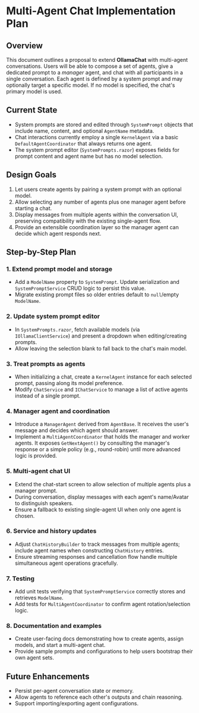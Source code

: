 # Multi-Agent Chat Implementation Plan

## Overview
This document outlines a proposal to extend **OllamaChat** with multi-agent conversations. Users will be able to compose a set of agents, give a dedicated prompt to a *manager* agent, and chat with all participants in a single conversation. Each agent is defined by a system prompt and may optionally target a specific model. If no model is specified, the chat's primary model is used.

## Current State
- System prompts are stored and edited through `SystemPrompt` objects that include name, content, and optional `AgentName` metadata.
- Chat interactions currently employ a single `KernelAgent` via a basic `DefaultAgentCoordinator` that always returns one agent.
- The system prompt editor (`SystemPrompts.razor`) exposes fields for prompt content and agent name but has no model selection.

## Design Goals
1. Let users create agents by pairing a system prompt with an optional model.
2. Allow selecting any number of agents plus one manager agent before starting a chat.
3. Display messages from multiple agents within the conversation UI, preserving compatibility with the existing single-agent flow.
4. Provide an extensible coordination layer so the manager agent can decide which agent responds next.

## Step-by-Step Plan
### 1. Extend prompt model and storage
- Add a `ModelName` property to `SystemPrompt`. Update serialization and `SystemPromptService` CRUD logic to persist this value.
- Migrate existing prompt files so older entries default to `null`/empty `ModelName`.

### 2. Update system prompt editor
- In `SystemPrompts.razor`, fetch available models (via `IOllamaClientService`) and present a dropdown when editing/creating prompts.
- Allow leaving the selection blank to fall back to the chat's main model.

### 3. Treat prompts as agents
- When initializing a chat, create a `KernelAgent` instance for each selected prompt, passing along its model preference.
- Modify `ChatService` and `IChatService` to manage a list of active agents instead of a single prompt.

### 4. Manager agent and coordination
- Introduce a `ManagerAgent` derived from `AgentBase`. It receives the user's message and decides which agent should answer.
- Implement a `MultiAgentCoordinator` that holds the manager and worker agents. It exposes `GetNextAgent()` by consulting the manager's response or a simple policy (e.g., round-robin) until more advanced logic is provided.

### 5. Multi-agent chat UI
- Extend the chat-start screen to allow selection of multiple agents plus a manager prompt.
- During conversation, display messages with each agent's name/Avatar to distinguish speakers.
- Ensure a fallback to existing single-agent UI when only one agent is chosen.

### 6. Service and history updates
- Adjust `ChatHistoryBuilder` to track messages from multiple agents; include agent names when constructing `ChatHistory` entries.
- Ensure streaming responses and cancellation flow handle multiple simultaneous agent operations gracefully.

### 7. Testing
- Add unit tests verifying that `SystemPromptService` correctly stores and retrieves `ModelName`.
- Add tests for `MultiAgentCoordinator` to confirm agent rotation/selection logic.

### 8. Documentation and examples
- Create user-facing docs demonstrating how to create agents, assign models, and start a multi-agent chat.
- Provide sample prompts and configurations to help users bootstrap their own agent sets.

## Future Enhancements
- Persist per-agent conversation state or memory.
- Allow agents to reference each other's outputs and chain reasoning.
- Support importing/exporting agent configurations.

